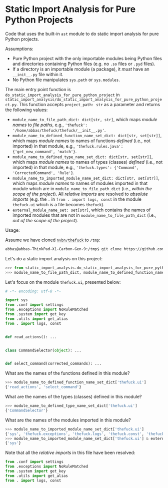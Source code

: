 # Static Import Analysis for Pure Python Projects

Code that uses the built-in `ast` module to do static import analysis for pure Python projects.

Assumptions:

- Pure Python project with the only importable modules being Python files and directories containing Python files (e.g. no `.so` files or `.pyd` files).
- If a directory is an importable module (a package), it *must* have an `__init__.py` file within it.
- No Python file manipulates `sys.path` or `sys.modules`.

The main entry point function is `do_static_import_analysis_for_pure_python_project` in `static_import_analysis/do_static_import_analysis_for_pure_python_project.py`. This function accepts `project_path: str` as a parameter and returns the following values:

- `module_name_to_file_path_dict: dict[str, str]`, which maps *module names* to *file paths*, e.g., `'thefuck': '/home/abbas/thefuck/thefuck/__init__.py'`.
- `module_name_to_defined_function_name_set_dict: dict[str, set[str]]`, which maps *module names* to names of functions *defined* (i.e., not imported) in that module, e.g., `'thefuck.rules.java': {'get_new_command', 'match'}`.
- `module_name_to_defined_type_name_set_dict: dict[str, set[str]]`, which maps *module names* to names of types (classes) *defined* (i.e., not imported) in that module, e.g., `'thefuck.types': {'Command', 'CorrectedCommand', 'Rule'}`.
- `module_name_to_imported_module_name_set_dict: dict[str, set[str]]`, which maps *module names* to names of modules imported in that module which are in `module_name_to_file_path_dict` (i.e., *within the scope of the project*). All *relative imports* are resolved to *absolute imports* (e.g. the `.` in `from . import logs, const` in the module `thefuck.ui` which is a file becomes `thefuck`).
- `external_module_name_set: set[str]`, which contains the names of imported modules that are not in `module_name_to_file_path_dict` (i.e., *out of the scope of the project*).


Usage:

Assume we have cloned [`nvbn/thefuck`](https://github.com/nvbn/thefuck) to `/tmp`:

```sh
abbas@abbas-ThinkPad-X1-Carbon-Gen-9:/tmp$ git clone https://github.com/nvbn/thefuck.git
```

Let's do a static import analysis on this project:


```python
>>> from static_import_analysis.do_static_import_analysis_for_pure_python_project import do_static_import_analysis_for_pure_python_project
>>> module_name_to_file_path_dict, module_name_to_defined_function_name_set_dict, module_name_to_defined_type_name_set_dict, module_name_to_imported_module_name_set_dict, external_module_name_set = do_static_import_analysis_for_pure_python_project('/tmp/thefuck')
```

Let's focus on the module `thefuck.ui`, presented below:

```python
# -*- encoding: utf-8 -*-

import sys
from .conf import settings
from .exceptions import NoRuleMatched
from .system import get_key
from .utils import get_alias
from . import logs, const


def read_actions(): ...


class CommandSelector(object): ...


def select_command(corrected_commands): ...
```

What are the names of the functions defined in this module?

```python
>>> module_name_to_defined_function_name_set_dict['thefuck.ui']
{'read_actions', 'select_command'}
```

What are the names of the types (classes) defined in this module?

```python
>>> module_name_to_defined_type_name_set_dict['thefuck.ui']
{'CommandSelector'}
```

What are the names of the modules imported in this module?

```python
>>> module_name_to_imported_module_name_set_dict['thefuck.ui']
{'sys', 'thefuck.exceptions', 'thefuck.logs', 'thefuck.const', 'thefuck.conf', 'thefuck.system', 'thefuck.utils'}
>>> module_name_to_imported_module_name_set_dict['thefuck.ui'] & external_module_name_set
{'sys'}
```

Note that all the *relative imports* in this file have been resolved:

```python
from .conf import settings
from .exceptions import NoRuleMatched
from .system import get_key
from .utils import get_alias
from . import logs, const
```
